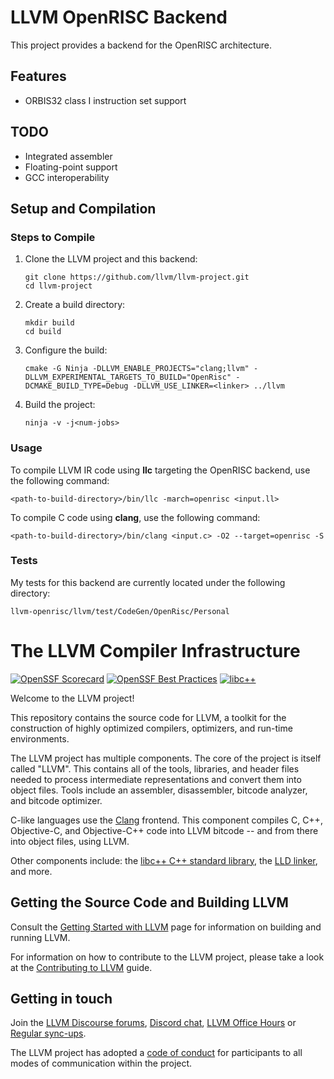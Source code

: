 # LLVM OpenRISC Backend
This project provides a backend for the OpenRISC architecture.

## Features
- ORBIS32 class I instruction set support

## TODO
- Integrated assembler
- Floating-point support
- GCC interoperability

## Setup and Compilation
### Steps to Compile
1. Clone the LLVM project and this backend:
   ```
   git clone https://github.com/llvm/llvm-project.git
   cd llvm-project
   ```

2. Create a build directory:
   ```
   mkdir build
   cd build
   ```

3. Configure the build:
   ```
   cmake -G Ninja -DLLVM_ENABLE_PROJECTS="clang;llvm" -DLLVM_EXPERIMENTAL_TARGETS_TO_BUILD="OpenRisc" -DCMAKE_BUILD_TYPE=Debug -DLLVM_USE_LINKER=<linker> ../llvm
   ```

4. Build the project:
   ```
   ninja -v -j<num-jobs>
   ```

### Usage
To compile LLVM IR code using **llc** targeting the OpenRISC backend, use the following command:
   ```
   <path-to-build-directory>/bin/llc -march=openrisc <input.ll>
   ```
To compile C code using **clang**, use the following command:
   ```
   <path-to-build-directory>/bin/clang <input.c> -O2 --target=openrisc -S
   ```

### Tests
My tests for this backend are currently located under the following directory:
   ```
   llvm-openrisc/llvm/test/CodeGen/OpenRisc/Personal
   ```

# The LLVM Compiler Infrastructure

[![OpenSSF Scorecard](https://api.securityscorecards.dev/projects/github.com/llvm/llvm-project/badge)](https://securityscorecards.dev/viewer/?uri=github.com/llvm/llvm-project)
[![OpenSSF Best Practices](https://www.bestpractices.dev/projects/8273/badge)](https://www.bestpractices.dev/projects/8273)
[![libc++](https://github.com/llvm/llvm-project/actions/workflows/libcxx-build-and-test.yaml/badge.svg?branch=main&event=schedule)](https://github.com/llvm/llvm-project/actions/workflows/libcxx-build-and-test.yaml?query=event%3Aschedule)

Welcome to the LLVM project!

This repository contains the source code for LLVM, a toolkit for the
construction of highly optimized compilers, optimizers, and run-time
environments.

The LLVM project has multiple components. The core of the project is
itself called "LLVM". This contains all of the tools, libraries, and header
files needed to process intermediate representations and convert them into
object files. Tools include an assembler, disassembler, bitcode analyzer, and
bitcode optimizer.

C-like languages use the [Clang](https://clang.llvm.org/) frontend. This
component compiles C, C++, Objective-C, and Objective-C++ code into LLVM bitcode
-- and from there into object files, using LLVM.

Other components include:
the [libc++ C++ standard library](https://libcxx.llvm.org),
the [LLD linker](https://lld.llvm.org), and more.

## Getting the Source Code and Building LLVM

Consult the
[Getting Started with LLVM](https://llvm.org/docs/GettingStarted.html#getting-the-source-code-and-building-llvm)
page for information on building and running LLVM.

For information on how to contribute to the LLVM project, please take a look at
the [Contributing to LLVM](https://llvm.org/docs/Contributing.html) guide.

## Getting in touch

Join the [LLVM Discourse forums](https://discourse.llvm.org/), [Discord
chat](https://discord.gg/xS7Z362),
[LLVM Office Hours](https://llvm.org/docs/GettingInvolved.html#office-hours) or
[Regular sync-ups](https://llvm.org/docs/GettingInvolved.html#online-sync-ups).

The LLVM project has adopted a [code of conduct](https://llvm.org/docs/CodeOfConduct.html) for
participants to all modes of communication within the project.
